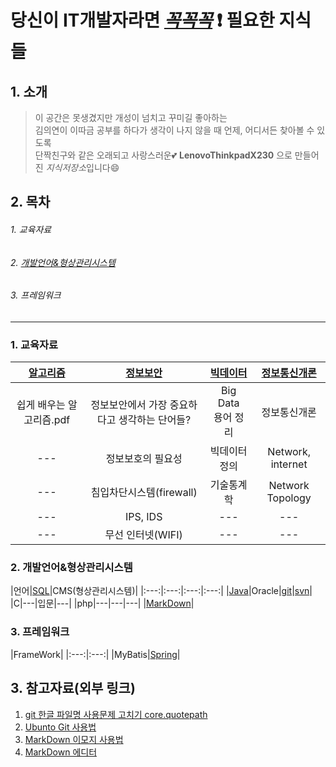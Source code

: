 # 당신이 IT개발자라면 <u>_꼭꼭꼭_</u> :exclamation: 필요한 지식들

## 1. 소개
> 이 공간은 못생겼지만 개성이 넘치고 꾸미길 좋아하는 <br/>
김의연이 이따금 공부를 하다가 생각이 나지 않을 때 언제, 어디서든 찾아볼 수 있도록 <br/> 
단짝친구와 같은 오래되고 사랑스러운:two_hearts: __LenovoThinkpadX230__ 으로 만들어진 *지식저장소*입니다:smile:

## 2. 목차

###### 1. 교육자료 
###### 2. [개발언어&형상관리시스템](#개발언어&형상관리시스템)
###### 3. 프레임워크 
---
### 1. 교육자료

|[알고리즘](https://github.com/yeeooni/explicit-knowledge/tree/master/%EC%95%8C%EA%B3%A0%EB%A6%AC%EC%A6%98)|[정보보안](https://github.com/yeeooni/explicit-knowledge/tree/master/%EC%A0%95%EB%B3%B4%EB%B3%B4%EC%95%88)|[빅데이터](https://github.com/yeeooni/explicit-knowledge/tree/master/Big%20Data)|[정보통신개론](https://github.com/yeeooni/explicit-knowledge/tree/master/%EC%A0%95%EB%B3%B4%ED%86%B5%EC%8B%A0%EA%B0%9C%EB%A1%A0)|
|:---:|:---:|:---:|:---:|
|쉽게 배우는 알고리즘.pdf|정보보안에서 가장 중요하다고 생각하는 단어들?|Big Data<br/>용어 정리|정보통신개론|
|---|정보보호의 필요성|빅데이터 정의|Network, internet|---|
|---|침입차단시스템(firewall)|기술통계학|Network Topology|---|
|---|IPS, IDS|---|---|---|
|---|무선 인터넷(WIFI)|---|---|---|

### 2. 개발언어&형상관리시스템

|언어|[SQL](https://github.com/yeeooni/explicit-knowledge/tree/master/SQL)|CMS(형상관리시스템)|
|:---:|:---:|:---:|:---:|
|[Java](개발중..)|Oracle|[git](https://github.com/yeeooni/explicit-knowledge/tree/master/git)|[svn](개발중..)|
|C|---|입문|---|
|php|---|---|---|
|[MarkDown](https://github.com/yeeooni/explicit-knowledge/tree/master/MarkDown)|

### 3. 프레임워크

|FrameWork|
|:---:|:---:|
|MyBatis|[Spring](개발중..)|

## 3. 참고자료(외부 링크)
1. [git 한글 파일명 사용문제 고치기 core.quotepath](https://edykim.com/ko/post/git-fix-problem-using-filename-core.quotepath/)  
2. [Ubunto Git 사용법](https://dejavuwing.tistory.com/entry/Ubuntu-GitHub-%EC%82%AC%EC%9A%A9%EB%B2%95)
3. [MarkDown 이모지 사용법](https://www.webfx.com/tools/emoji-cheat-sheet/)
4. [MarkDown 에디터](https://pandao.github.io/editor.md/en.html)
